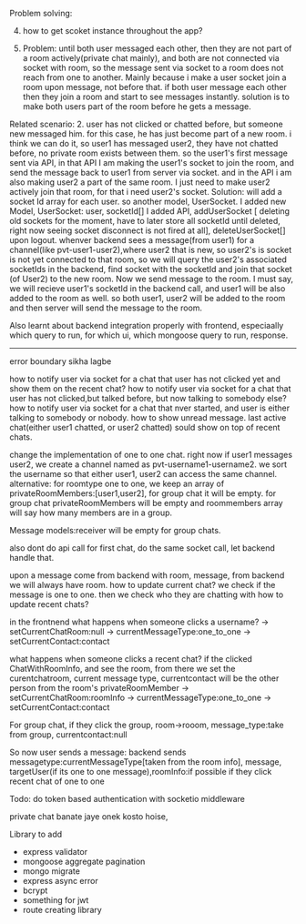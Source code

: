 Problem solving:


4. how to get scoket instance throughout the app?



5. Problem:
until both user messaged  each other, then they are not part of a room actively(private chat mainly), and both are not connected via socket with room, so the message sent via socket to a room does not reach from one to another. 
Mainly because i make a user socket join a room upon message, not before that.
if both user message each other then they join a room and start to see messages instantly.
solution is to make both users part of the room before he gets a message.

Related scenario:
2. user has not clicked or chatted before, but someone new messaged him.
for this case, he has just become part of a new room.
i think we can do it,
so user1 has messaged user2, they have not chatted before, no private room exists between them.
so the user1's first message sent via API, in that API I am making the user1's socket to join the room,
and send the message back to user1 from server via socket.
and in the API i am also making user2 a part of the same room.
I just need to make user2 actively join that room, for that i need user2's socket.
Solution: will add a socket Id array for each user. so another model, UserSocket.
I added new Model, UserSocket: user, socketId[]
I added API, addUserSocket [ deleting old sockets for the moment, have to later store all socketId until deleted, right now seeing socket disconnect is not fired at all], deleteUserSocket[] upon logout.
whenver backend sees a message(from user1) for a channel(like pvt-user1-user2),where user2 that is new, so user2's is socket is not yet connected to that room, so we will query the user2's associated socketIds in the backend, find socket with the socketId and join that socket (of User2) to the new room. Now we send message to the room. I must say, we will recieve user1's socketId in the backend call, and user1 will be also added to the room as well. so both user1, user2 will be added to the room and then server will send the message to the room.


Also learnt about backend integration properly with frontend,
especiaally which query to run, for which ui, which mongoose query to run, response.


*** 

  error boundary sikha lagbe


how to notify user via socket for a chat that user has not clicked yet and show them on the recent chat?
how to notify user via socket for a chat that user has not clicked,but talked before, but now talking to somebody else?
how to notify user via socket for a chat that nver started, and user is either talking to somebody or nobody.
how to show unread message.
last active chat(either user1 chatted, or user2 chatted) sould show on top of recent chats.

change the implementation of one to one chat.
right now if user1 messages user2, we create a channel named as pvt-username1-username2.
we sort the username so that either user1, user2 can access the same channel.
alternative:
for roomtype one to one, we keep an array of privateRoomMembers:[user1,user2], for group chat it will be empty.
for group chat privateRoomMembers will be empty and roommembers array will say how many members are in a group. 


Message models:receiver will be empty for group chats.

also dont do api call for first chat, do the same socket call, let backend handle that.

upon a message come from backend with room, message,
from backend we will always have room.
how to update current chat?
we check if the message is one to one. then we check who they are chatting with
how to update recent chats?

in the frontnend what happens when someone clicks a username?
-> setCurrentChatRoom:null
-> currentMessageType:one_to_one
-> setCurrentContact:contact

what happens when someone clicks a recent chat?
if the clicked ChatWithRoomInfo, and see the room, from there we set the curentchatroom, current message type, currentcontact will be the other person
from the room's privateRoomMember
-> setCurrentChatRoom:roomInfo
-> currentMessageType:one_to_one
-> setCurrentContact:contact

For group chat, if they click the group, room->rooom, message_type:take from group, currentcontact:null

So now user sends a message:
backend sends messagetype:currentMessageType[taken from the room info], message, targetUser(if its one to one message),roomInfo:if possible if they click recent chat of one to one

Todo: do token based authentication with socketio middleware


private chat banate jaye onek kosto hoise,



Library to add
* express validator
* mongoose aggregate pagination
* mongo migrate
* express async error
* bcrypt
* something for jwt
* route creating library


